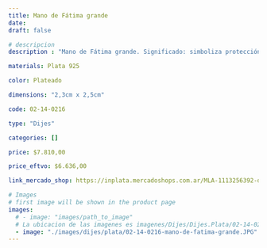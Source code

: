 ```yaml
---
title: Mano de Fátima grande
date: 
draft: false

# descripcion
description : "Mano de Fátima grande. Significado: simboliza protección."

materials: Plata 925

color: Plateado

dimensions: "2,3cm x 2,5cm"

code: 02-14-0216

type: "Dijes"

categories: []

price: $7.810,00

price_eftvo: $6.636,00

link_mercado_shop: https://inplata.mercadoshops.com.ar/MLA-1113256392-dije-de-plata-mano-de-fátima-grande-_JM

# Images
# first image will be shown in the product page
images:
  # - image: "images/path_to_image"
  # La ubicacion de las imagenes es imagenes/Dijes/Dijes.Plata/02-14-0216-mano-de-fatima-grande
  - image: "./images/dijes/plata/02-14-0216-mano-de-fatima-grande.JPG"
---
```

